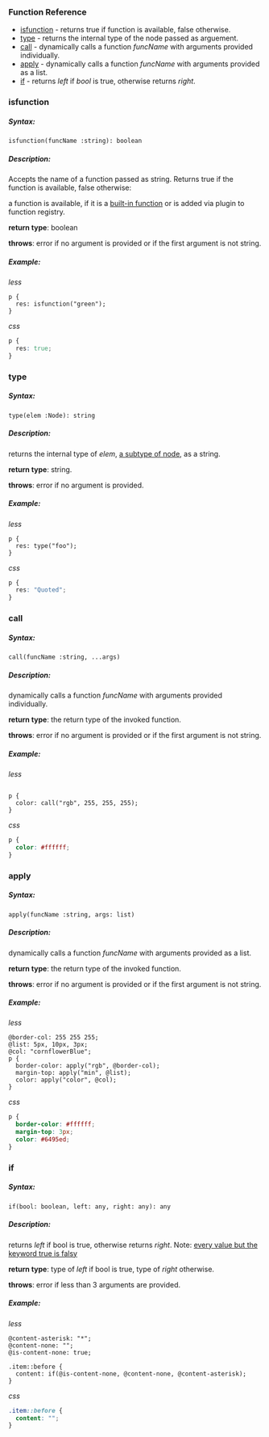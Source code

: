 
### Function Reference


- [isfunction](#isfunction)        - returns true if function is available, false otherwise.
- [type](#type)       - returns the internal type of the node passed as arguement.
- [call](#call)   - dynamically calls a function *funcName* with arguments provided individually. 
- [apply](#apply)      - dynamically calls a function *funcName* with arguments provided as a list. 
- [if](#if)         - returns *left* if *bool* is true, otherwise returns *right*.


### isfunction

##### Syntax: 
    isfunction(funcName :string): boolean
##### Description:
Accepts the name of a function passed as string.
Returns true if the function is available, false otherwise:

a function is available, if it is a [built-in function](http://lesscss.org/functions/) or 
is added via plugin to function registry.

**return type**: boolean

**throws**: error if no argument is provided or if the first argument is not string.

##### Example:
*less*
```less
p {
  res: isfunction("green");
}
```
*css*

```css
p {
  res: true;
}
```

### type

##### Syntax: 
    type(elem :Node): string
##### Description:
returns the internal type of *elem*, [a subtype of node](https://github.com/less/less.js/tree/3.x/lib/less/tree), as a string.

**return type**: string.

**throws**: error if no argument is provided.

##### Example:
*less*
```less
p {
  res: type("foo");
}
```
*css*

```css
p {
  res: "Quoted";
}
```

### call

##### Syntax: 
    call(funcName :string, ...args)
##### Description:
dynamically calls a function *funcName* with arguments provided individually. 


**return type**: the return type of the invoked function.

**throws**: error if no argument is provided or if the first argument is not string.

##### Example:
*less*
```less

p {
  color: call("rgb", 255, 255, 255);
}
```
*css*

```css
p {
  color: #ffffff;
}
```

### apply

##### Syntax: 
    apply(funcName :string, args: list)
##### Description:
dynamically calls a function *funcName* with arguments provided as a list. 

**return type**: the return type of the invoked function.

**throws**: error if no argument is provided or if the first argument is not string.

##### Example:
*less*
```less
@border-col: 255 255 255;
@list: 5px, 10px, 3px;
@col: "cornflowerBlue";
p {
  border-color: apply("rgb", @border-col);
  margin-top: apply("min", @list);
  color: apply("color", @col);
}
```
*css*

```css
p {
  border-color: #ffffff;
  margin-top: 3px;
  color: #6495ed;
}
```

### if

##### Syntax: 
    if(bool: boolean, left: any, right: any): any
##### Description:
returns *left* if bool is true, otherwise returns *right*.
Note: [every value but the keyword true is falsy](http://lesscss.org/features/#mixin-guards-feature-guard-comparison-operators) 


**return type**: type of *left* if bool is true, type of *right* otherwise. 

**throws**: error if less than 3 arguments are provided.

##### Example:
*less*
```less
@content-asterisk: "*";
@content-none: "";
@is-content-none: true;

.item::before {
  content: if(@is-content-none, @content-none, @content-asterisk);
}
```
*css*

```css
.item::before {
  content: "";  
}
```
